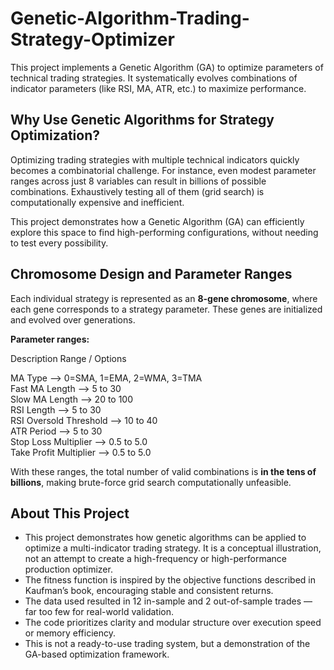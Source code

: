 # Genetic-Algorithm-Trading-Strategy-Optimizer
This project implements a Genetic Algorithm (GA) to optimize parameters of technical trading strategies. It systematically evolves combinations of indicator parameters (like RSI, MA, ATR, etc.) to maximize performance.

## Why Use Genetic Algorithms for Strategy Optimization?
Optimizing trading strategies with multiple technical indicators quickly becomes a combinatorial challenge. For instance, even modest parameter ranges across just 8 variables can result in billions of possible combinations. Exhaustively testing all of them (grid search) is computationally expensive and inefficient.

This project demonstrates how a Genetic Algorithm (GA) can efficiently explore this space to find high-performing configurations, without needing to test every possibility.

## Chromosome Design and Parameter Ranges

Each individual strategy is represented as an **8-gene chromosome**, where each gene corresponds to a strategy parameter. These genes are initialized and evolved over generations.

**Parameter ranges:**

Description               Range / Options             

MA Type                -->   0=SMA, 1=EMA, 2=WMA, 3=TMA  
Fast MA Length         -->   5 to 30        
Slow MA Length         -->   20 to 100      
RSI Length             -->   5 to 30        
RSI Oversold Threshold -->   10 to 40       
ATR Period             -->   5 to 30        
Stop Loss Multiplier   -->   0.5 to 5.0       
Take Profit Multiplier -->   0.5 to 5.0       

With these ranges, the total number of valid combinations is **in the tens of billions**, making brute-force grid search computationally unfeasible.

## About This Project

- This project demonstrates how genetic algorithms can be applied to optimize a multi-indicator trading strategy. It is a conceptual illustration, not an attempt to create a high-frequency or high-performance production optimizer.
- The fitness function is inspired by the objective functions described in Kaufman’s book, encouraging stable and consistent returns.
- The data used resulted in 12 in-sample and 2 out-of-sample trades — far too few for real-world validation.
- The code prioritizes clarity and modular structure over execution speed or memory efficiency.
- This is not a ready-to-use trading system, but a demonstration of the GA-based optimization framework.
